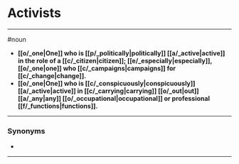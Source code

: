 # Activists
---
#noun
- **[[o/_one|One]] who is [[p/_politically|politically]] [[a/_active|active]] in the role of a [[c/_citizen|citizen]]; [[e/_especially|especially]], [[o/_one|one]] who [[c/_campaigns|campaigns]] for [[c/_change|change]].**
- **[[o/_one|One]] who is [[c/_conspicuously|conspicuously]] [[a/_active|active]] in [[c/_carrying|carrying]] [[o/_out|out]] [[a/_any|any]] [[o/_occupational|occupational]] or professional [[f/_functions|functions]].**
---
### Synonyms
- 
---
